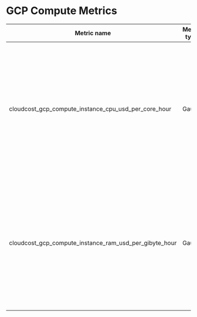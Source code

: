 # GCP Compute Metrics

| Metric name                                            | Metric type | Description                                                   | Labels                                                                                                                                                                                                                                                                                                                                          |
|--------------------------------------------------------|-------------|---------------------------------------------------------------|-------------------------------------------------------------------------------------------------------------------------------------------------------------------------------------------------------------------------------------------------------------------------------------------------------------------------------------------------|
| cloudcost_gcp_compute_instance_cpu_usd_per_core_hour   | Gauge       | The processing cost of a GCP Compute Instance in USD/(core*h) | `instance`=&lt;name of the compute instance&gt; <br/> `region`=&lt;GCP region code&gt; <br/> `family`=&lt;broader compute family (n1, n2, c3 ...) &gt; <br/> `machine_type`=&lt;specific machine type, e.g.: n2-standard-2&gt; <br/> `project`=&lt;GCP project, where the instance is provisioned&gt; <br/> `price_tier`=&lt;spot\|ondemand&gt; |
| cloudcost_gcp_compute_instance_ram_usd_per_gibyte_hour | Gauge       | The memory cost of a GCP Compute Instance in USD/(GiB*h)      | `instance`=&lt;name of the compute instance&gt; <br/> `region`=&lt;GCP region code&gt; <br/> `family`=&lt;broader compute family (n1, n2, c3 ...) &gt; <br/> `machine_type`=&lt;specific machine type, e.g.: n2-standard-2&gt; <br/> `project`=&lt;GCP project, where the instance is provisioned&gt; <br/> `price_tier`=&lt;spot\|ondemand&gt; |